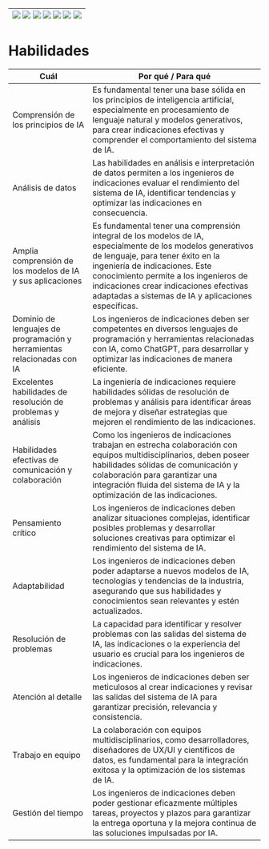 <div align=right>

|[![](https://img.shields.io/badge/-Inicio-FFF?style=flat&logo=Emlakjet&logoColor=black)](/README.md) [![](https://img.shields.io/badge/-Introducción-FFF?style=flat)](/documentos/intro.md) [![](https://img.shields.io/badge/-Panorámica-FFF?style=flat)](/documentos/panorámica.md) [![](https://img.shields.io/badge/-Prompts-FFF?style=flat)](/documentos/prompts/README.md) [![](https://img.shields.io/badge/-Ingeniería_de_prompts-FFF?style=flat)](/documentos/ingenieriaDePrompts/README.md) [![](https://img.shields.io/badge/-Patrones-FFF?style=flat)](/documentos/ingenieriaDePrompts/patrones/README.md) [![](https://img.shields.io/badge/-casos_de_uso-FFF?style=flat)](/documentos/casosDeUso/README.md)|
|-|

</div>

# Habilidades

|Cuál|Por qué / Para qué|
|-|-|
Comprensión de los principios de IA|Es fundamental tener una base sólida en los principios de inteligencia artificial, especialmente en procesamiento de lenguaje natural y modelos generativos, para crear indicaciones efectivas y comprender el comportamiento del sistema de IA.
Análisis de datos|Las habilidades en análisis e interpretación de datos permiten a los ingenieros de indicaciones evaluar el rendimiento del sistema de IA, identificar tendencias y optimizar las indicaciones en consecuencia.
Amplia comprensión de los modelos de IA y sus aplicaciones|Es fundamental tener una comprensión integral de los modelos de IA, especialmente de los modelos generativos de lenguaje, para tener éxito en la ingeniería de indicaciones. Este conocimiento permite a los ingenieros de indicaciones crear indicaciones efectivas adaptadas a sistemas de IA y aplicaciones específicas.
Dominio de lenguajes de programación y herramientas relacionadas con IA|Los ingenieros de indicaciones deben ser competentes en diversos lenguajes de programación y herramientas relacionadas con IA, como ChatGPT, para desarrollar y optimizar las indicaciones de manera eficiente.
Excelentes habilidades de resolución de problemas y análisis|La ingeniería de indicaciones requiere habilidades sólidas de resolución de problemas y análisis para identificar áreas de mejora y diseñar estrategias que mejoren el rendimiento de las indicaciones.
Habilidades efectivas de comunicación y colaboración|Como los ingenieros de indicaciones trabajan en estrecha colaboración con equipos multidisciplinarios, deben poseer habilidades sólidas de comunicación y colaboración para garantizar una integración fluida del sistema de IA y la optimización de las indicaciones.
Pensamiento crítico|Los ingenieros de indicaciones deben analizar situaciones complejas, identificar posibles problemas y desarrollar soluciones creativas para optimizar el rendimiento del sistema de IA.
Adaptabilidad|Los ingenieros de indicaciones deben poder adaptarse a nuevos modelos de IA, tecnologías y tendencias de la industria, asegurando que sus habilidades y conocimientos sean relevantes y estén actualizados.
Resolución de problemas|La capacidad para identificar y resolver problemas con las salidas del sistema de IA, las indicaciones o la experiencia del usuario es crucial para los ingenieros de indicaciones.
Atención al detalle|Los ingenieros de indicaciones deben ser meticulosos al crear indicaciones y revisar las salidas del sistema de IA para garantizar precisión, relevancia y consistencia.
Trabajo en equipo|La colaboración con equipos multidisciplinarios, como desarrolladores, diseñadores de UX/UI y científicos de datos, es fundamental para la integración exitosa y la optimización de los sistemas de IA.
Gestión del tiempo|Los ingenieros de indicaciones deben poder gestionar eficazmente múltiples tareas, proyectos y plazos para garantizar la entrega oportuna y la mejora continua de las soluciones impulsadas por IA.